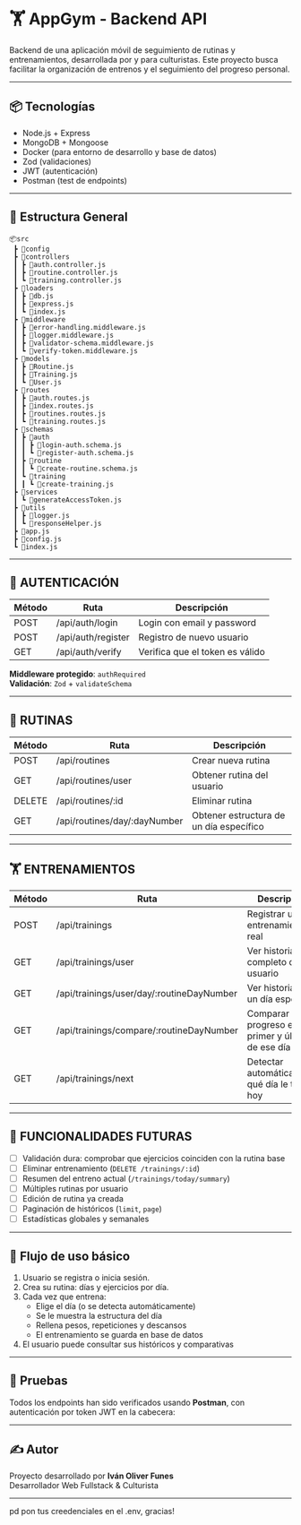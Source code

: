 # 🏋️ AppGym - Backend API

Backend de una aplicación móvil de seguimiento de rutinas y entrenamientos, desarrollada por y para culturistas. Este proyecto busca facilitar la organización de entrenos y el seguimiento del progreso personal.

---

## 📦 Tecnologías

- Node.js + Express
- MongoDB + Mongoose
- Docker (para entorno de desarrollo y base de datos)
- Zod (validaciones)
- JWT (autenticación)
- Postman (test de endpoints)

---

## 🧱 Estructura General

```text
📦src
 ┣ 📂config
 ┣ 📂controllers
 ┃ ┣ 📜auth.controller.js
 ┃ ┣ 📜routine.controller.js
 ┃ ┗ 📜training.controller.js
 ┣ 📂loaders
 ┃ ┣ 📜db.js
 ┃ ┣ 📜express.js
 ┃ ┗ 📜index.js
 ┣ 📂middleware
 ┃ ┣ 📜error-handling.middleware.js
 ┃ ┣ 📜logger.middleware.js
 ┃ ┣ 📜validator-schema.middleware.js
 ┃ ┗ 📜verify-token.middleware.js
 ┣ 📂models
 ┃ ┣ 📜Routine.js
 ┃ ┣ 📜Training.js
 ┃ ┗ 📜User.js
 ┣ 📂routes
 ┃ ┣ 📜auth.routes.js
 ┃ ┣ 📜index.routes.js
 ┃ ┣ 📜routines.routes.js
 ┃ ┗ 📜training.routes.js
 ┣ 📂schemas
 ┃ ┣ 📂auth
 ┃ ┃ ┣ 📜login-auth.schema.js
 ┃ ┃ ┗ 📜register-auth.schema.js
 ┃ ┣ 📂routine
 ┃ ┃ ┗ 📜create-routine.schema.js
 ┃ ┗ 📂training
 ┃ ┃ ┗ 📜create-training.js
 ┣ 📂services
 ┃ ┗ 📜generateAccessToken.js
 ┣ 📂utils
 ┃ ┣ 📜logger.js
 ┃ ┗ 📜responseHelper.js
 ┣ 📜app.js
 ┣ 📜config.js
 ┗ 📜index.js
```

---

## 🔐 AUTENTICACIÓN

| Método | Ruta                | Descripción                         |
|--------|---------------------|-------------------------------------|
| POST   | /api/auth/login     | Login con email y password          |
| POST   | /api/auth/register  | Registro de nuevo usuario           |
| GET    | /api/auth/verify    | Verifica que el token es válido     |

**Middleware protegido**: `authRequired`  
**Validación**: `Zod` + `validateSchema`

---

## 🧱 RUTINAS

| Método | Ruta                           | Descripción                             |
|--------|--------------------------------|-----------------------------------------|
| POST   | /api/routines                  | Crear nueva rutina                      |
| GET    | /api/routines/user             | Obtener rutina del usuario              |
| DELETE | /api/routines/:id              | Eliminar rutina                         |
| GET    | /api/routines/day/:dayNumber   | Obtener estructura de un día específico |

---

## 🏋️ ENTRENAMIENTOS

| Método | Ruta                                            | Descripción                                           |
|--------|-------------------------------------------------|-------------------------------------------------------|
| POST   | /api/trainings                                  | Registrar un entrenamiento real                       |
| GET    | /api/trainings/user                             | Ver historial completo del usuario                    |
| GET    | /api/trainings/user/day/:routineDayNumber       | Ver historial de un día específico                    |
| GET    | /api/trainings/compare/:routineDayNumber        | Comparar progreso entre primer y último de ese día    |
| GET    | /api/trainings/next                             | Detectar automáticamente qué día le toca hoy          |

---

## 🧠 FUNCIONALIDADES FUTURAS

- [ ] Validación dura: comprobar que ejercicios coinciden con la rutina base
- [ ] Eliminar entrenamiento (`DELETE /trainings/:id`)
- [ ] Resumen del entreno actual (`/trainings/today/summary`)
- [ ] Múltiples rutinas por usuario
- [ ] Edición de rutina ya creada
- [ ] Paginación de históricos (`limit`, `page`)
- [ ] Estadísticas globales y semanales

---

## 📌 Flujo de uso básico

1. Usuario se registra o inicia sesión.
2. Crea su rutina: días y ejercicios por día.
3. Cada vez que entrena:
   - Elige el día (o se detecta automáticamente)
   - Se le muestra la estructura del día
   - Rellena pesos, repeticiones y descansos
   - El entrenamiento se guarda en base de datos
4. El usuario puede consultar sus históricos y comparativas

---

## 🧪 Pruebas

Todos los endpoints han sido verificados usando **Postman**, con autenticación por token JWT en la cabecera:


---

## ✍️ Autor

Proyecto desarrollado por **Iván Oliver Funes**  
Desarrollador Web Fullstack & Culturista

---

pd pon tus creedenciales en el .env, gracias!